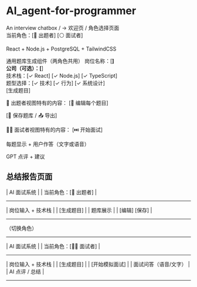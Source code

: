 # AI_agent-for-programmer

An interview chatbox
/ → 欢迎页 / 角色选择页面  
当前角色：[🔘 出题者] [⚪ 面试者]

React + Node.js + PostgreSQL + TailwindCSS

通用题库生成组件（两角色共用）
岗位名称：[____]  
公司（可选）：[____]  
技术栈：[✓ React] [✓ Node.js] [✓ TypeScript]  
题型选择：[✓ 技术] [✓ 行为] [✓ 系统设计]  
[生成题目]

🧠 出题者视图特有的内容：
[📝 编辑每个题目]

[💾 保存题库 / 📤 导出]

🧑‍💼 面试者视图特有的内容：
[⏭️ 开始面试]

每题显示 + 用户作答（文字或语音）

GPT 点评 + 建议

## 总结报告页面

| AI 面试系统 |
| 当前角色：[🧠 出题者] |

---

| 岗位输入 + 技术栈 |
| [生成题目] |
| 题库展示 |
| [编辑] [保存] |

---

（切换角色）

---

| AI 面试系统 |
| 当前角色：[🧑‍💼 面试者] |

---

| 岗位输入 + 技术栈 |
| [生成题目] |
| [开始模拟面试] |
| 面试问答（语音/文字） |
| AI 点评 / 总结 |

---
